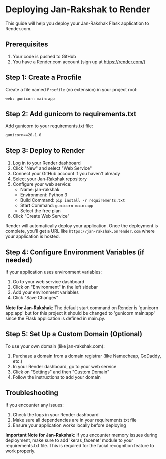 # Deploying Jan-Rakshak to Render

This guide will help you deploy your Jan-Rakshak Flask application to Render.com.

## Prerequisites

1. Your code is pushed to GitHub
2. You have a Render.com account (sign up at https://render.com/)

## Step 1: Create a Procfile

Create a file named `Procfile` (no extension) in your project root:

```
web: gunicorn main:app
```

## Step 2: Add gunicorn to requirements.txt

Add gunicorn to your requirements.txt file:

```
gunicorn==20.1.0
```

## Step 3: Deploy to Render

1. Log in to your Render dashboard
2. Click "New" and select "Web Service"
3. Connect your GitHub account if you haven't already
4. Select your Jan-Rakshak repository
5. Configure your web service:
   - Name: jan-rakshak
   - Environment: Python 3
   - Build Command: `pip install -r requirements.txt`
   - Start Command: `gunicorn main:app`
   - Select the free plan
6. Click "Create Web Service"

Render will automatically deploy your application. Once the deployment is complete, you'll get a URL like `https://jan-rakshak.onrender.com` where your application is hosted.

## Step 4: Configure Environment Variables (if needed)

If your application uses environment variables:

1. Go to your web service dashboard
2. Click on "Environment" in the left sidebar
3. Add your environment variables
4. Click "Save Changes"

**Note for Jan-Rakshak**: The default start command on Render is 'gunicorn app:app' but for this project it should be changed to 'gunicorn main:app' since the Flask application is defined in main.py.

## Step 5: Set Up a Custom Domain (Optional)

To use your own domain (like jan-rakshak.com):

1. Purchase a domain from a domain registrar (like Namecheap, GoDaddy, etc.)
2. In your Render dashboard, go to your web service
3. Click on "Settings" and then "Custom Domain"
4. Follow the instructions to add your domain

## Troubleshooting

If you encounter any issues:

1. Check the logs in your Render dashboard
2. Make sure all dependencies are in your requirements.txt file
3. Ensure your application works locally before deploying

**Important Note for Jan-Rakshak**: If you encounter memory issues during deployment, make sure to add 'keras_facenet' module to your requirements.txt file. This is required for the facial recognition feature to work properly.
